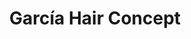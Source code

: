 ---
title: "García Hair Concept"
url: /sant-boi-de-llobregat/garcia-hair-concept/
shop: peluquería
---